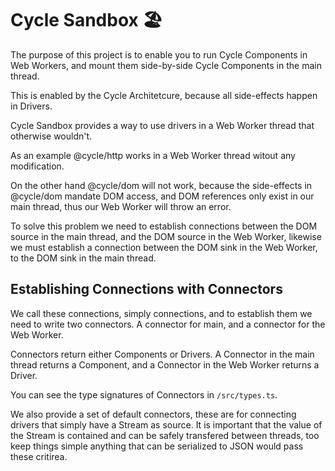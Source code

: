 # Cycle Sandbox 🏖️

The purpose of this project is to enable you to run Cycle Components in Web Workers, and mount them side-by-side Cycle Components in the main thread.

This is enabled by the Cycle Architetcure, because all side-effects happen in Drivers.

Cycle Sandbox provides a way to use drivers in a Web Worker thread that otherwise wouldn't.

As an example @cycle/http works in a Web Worker thread witout any modification.

On the other hand @cycle/dom will not work, because the side-effects in @cycle/dom mandate DOM access, and DOM references only exist in our main thread, thus our Web Worker will throw an error.

To solve this problem we need to establish connections between the DOM source in the main thread, and the DOM source in the Web Worker, likewise we must establish a connection between the DOM sink in the Web Worker, to the DOM sink in the main thread.

## Establishing Connections with Connectors

We call these connections, simply connections, and to establish them we need to write two connectors.
A connector for main, and a connector for the Web Worker.

Connectors return either Components or Drivers. A Connector in the main thread returns a Component, and a Connector in the Web Worker returns a Driver.

You can see the type signatures of Connectors in ```/src/types.ts```.

We also provide a set of default connectors, these are for connecting drivers that simply have a Stream as source. It is important that the value of the Stream is contained and can be safely transfered between threads, too keep things simple anything that can be serialized to JSON would pass these critirea.